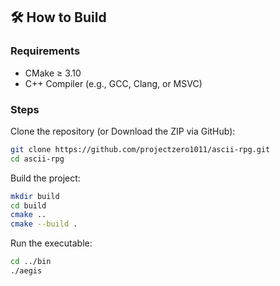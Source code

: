 ## 🛠️ How to Build

### Requirements

- CMake ≥ 3.10
- C++ Compiler (e.g., GCC, Clang, or MSVC)

### Steps

Clone the repository (or Download the ZIP via GitHub):

```bash
git clone https://github.com/projectzero1011/ascii-rpg.git
cd ascii-rpg
```

Build the project:

```bash
mkdir build
cd build
cmake ..
cmake --build .
```

Run the executable:

```bash
cd ../bin
./aegis
```
